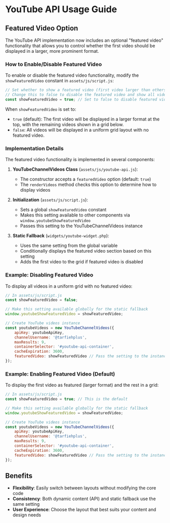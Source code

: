 # YouTube API Usage Guide

## Featured Video Option

The YouTube API implementation now includes an optional "featured video" functionality that allows you to control whether the first video should be displayed in a larger, more prominent format.

### How to Enable/Disable Featured Video

To enable or disable the featured video functionality, modify the `showFeaturedVideo` constant in `assets/js/script.js`:

```javascript
// Set whether to show a featured video (first video larger than others)
// Change this to false to disable the featured video and show all videos in a grid
const showFeaturedVideo = true; // Set to false to disable featured video
```

When `showFeaturedVideo` is set to:
- `true` (default): The first video will be displayed in a larger format at the top, with the remaining videos shown in a grid below.
- `false`: All videos will be displayed in a uniform grid layout with no featured video.

### Implementation Details

The featured video functionality is implemented in several components:

1. **YouTubeChannelVideos Class** (`assets/js/youtube-api.js`):
   - The constructor accepts a `featuredVideo` option (default: `true`)
   - The `renderVideos` method checks this option to determine how to display videos

2. **Initialization** (`assets/js/script.js`):
   - Sets a global `showFeaturedVideo` constant
   - Makes this setting available to other components via `window.youtubeShowFeaturedVideo`
   - Passes this setting to the YouTubeChannelVideos instance

3. **Static Fallback** (`widgets/youtube-widget.php`):
   - Uses the same setting from the global variable
   - Conditionally displays the featured video section based on this setting
   - Adds the first video to the grid if featured video is disabled

### Example: Disabling Featured Video

To display all videos in a uniform grid with no featured video:

```javascript
// In assets/js/script.js
const showFeaturedVideo = false;

// Make this setting available globally for the static fallback
window.youtubeShowFeaturedVideo = showFeaturedVideo;

// Create YouTube videos instance
const youtubeVideos = new YouTubeChannelVideos({
    apiKey: youtubeApiKey,
    channelUsername: '@tarfiehplus',
    maxResults: 9,
    containerSelector: '#youtube-api-container',
    cacheExpiration: 3600,
    featuredVideo: showFeaturedVideo // Pass the setting to the instance
});
```

### Example: Enabling Featured Video (Default)

To display the first video as featured (larger format) and the rest in a grid:

```javascript
// In assets/js/script.js
const showFeaturedVideo = true; // This is the default

// Make this setting available globally for the static fallback
window.youtubeShowFeaturedVideo = showFeaturedVideo;

// Create YouTube videos instance
const youtubeVideos = new YouTubeChannelVideos({
    apiKey: youtubeApiKey,
    channelUsername: '@tarfiehplus',
    maxResults: 9,
    containerSelector: '#youtube-api-container',
    cacheExpiration: 3600,
    featuredVideo: showFeaturedVideo // Pass the setting to the instance
});
```

## Benefits

- **Flexibility**: Easily switch between layouts without modifying the core code
- **Consistency**: Both dynamic content (API) and static fallback use the same setting
- **User Experience**: Choose the layout that best suits your content and design needs